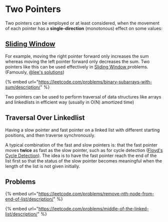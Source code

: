 # Two Pointers

Two pointers can be employed or at least considered, when the movement of each pointer has a **single-direction** (monotonous) effect on some values:

## [Sliding Window](two-pointers.md#sliding-window)

For example, moving the right pointer forward only increases the sum whereas moving the left pointer forward only decreases the sum. Two pointers like this can be used effectively in [Sliding Window ](two-pointers.md#sliding-window)problems. (Famously, [@lee's solutions](https://leetcode.com/problems/binary-subarrays-with-sum/solutions/186683/c-java-python-sliding-window-o-1-space/?envType=daily-question\&envId=2024-03-14))

{% embed url="https://leetcode.com/problems/binary-subarrays-with-sum/description/" %}



Two pointers can be used to perform traversal of data structures like arrays and linkedlists in efficient way (usually in O(N) amortized time)

## Traversal Over Linkedlist

Having a slow pointer and fast pointer on a linked list with different starting positions, and then traverse synchronously.&#x20;

A typical combination of the fast and slow pointers is: that the fast pointer moves **twice** as fast as the slow pointer, such as for cycle detection ([Floyd's Cycle Detection)](graph-theory/cycle-detection.md#floyds-cycle-detection). The idea is to have the fast pointer reach the end of the list first so that the status of the slow pointer becomes meaningful when the length of the list is not given initially.

## Problems

{% embed url="https://leetcode.com/problems/remove-nth-node-from-end-of-list/description/" %}

{% embed url="https://leetcode.com/problems/middle-of-the-linked-list/description/" %}
